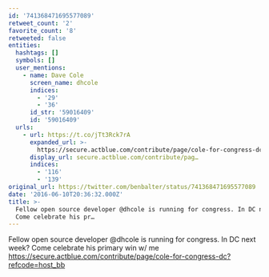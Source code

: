```yaml
---
id: '741368471695577089'
retweet_count: '2'
favorite_count: '8'
retweeted: false
entities:
  hashtags: []
  symbols: []
  user_mentions:
    - name: Dave Cole
      screen_name: dhcole
      indices:
        - '29'
        - '36'
      id_str: '59016409'
      id: '59016409'
  urls:
    - url: https://t.co/jTt3Rck7rA
      expanded_url: >-
        https://secure.actblue.com/contribute/page/cole-for-congress-dc?refcode=host_bb
      display_url: secure.actblue.com/contribute/pag…
      indices:
        - '116'
        - '139'
original_url: https://twitter.com/benbalter/status/741368471695577089
date: '2016-06-10T20:36:32.000Z'
title: >-
  Fellow open source developer @dhcole is running for congress. In DC next week?
  Come celebrate his pr…
---
```


Fellow open source developer @dhcole is running for congress. In DC next week? Come celebrate his primary win w/ me https://secure.actblue.com/contribute/page/cole-for-congress-dc?refcode=host_bb